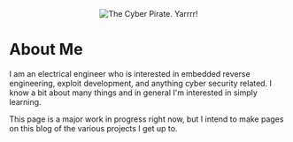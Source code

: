 
<div style="text-align: center">
  <img src="{{site.baseurl}}/assets/images/pirate-avatar_animated_x3.gif" alt="The Cyber Pirate. Yarrrr!">
</div>

# About Me

I am an electrical engineer who is interested in embedded reverse engineering, exploit
development, and anything cyber security related. I know a bit about
many things and in general I'm interested in simply learning.

This page is a major work in progress right now, but I intend to make
pages on this blog of the various projects I get up to. 

